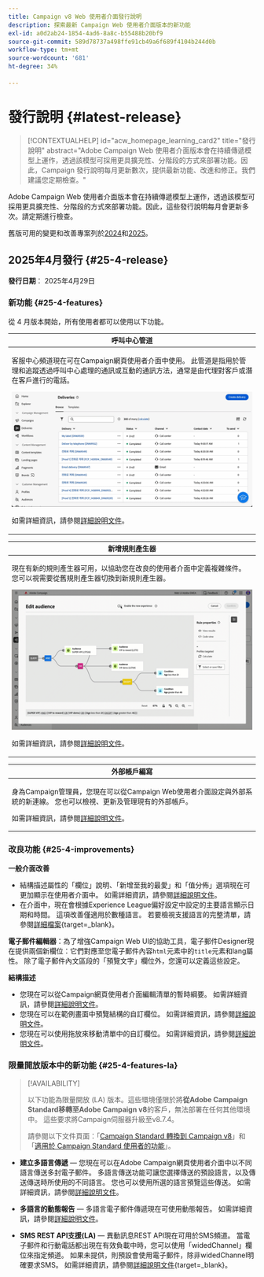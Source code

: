 ```yaml
---
title: Campaign v8 Web 使用者介面發行說明
description: 探索最新 Campaign Web 使用者介面版本的新功能
exl-id: a0d2ab24-1854-4ad6-8a8c-b55488b20bf9
source-git-commit: 589d78737a498ffe91cb49a6f689f4104b244d0b
workflow-type: tm+mt
source-wordcount: '681'
ht-degree: 34%

---
```


# 發行說明 {#latest-release}

>[!CONTEXTUALHELP]
>id="acw_homepage_learning_card2"
>title="發行說明"
>abstract="Adobe Campaign Web 使用者介面版本會在持續傳遞模型上運作，透過該模型可採用更具擴充性、分階段的方式來部署功能。因此，Campaign 發行說明每月更新數次，提供最新功能、改進和修正。我們建議您定期檢查。"

Adobe Campaign Web 使用者介面版本會在持續傳遞模型上運作，透過該模型可採用更具擴充性、分階段的方式來部署功能。因此，這些發行說明每月會更新多次。請定期進行檢查。

舊版可用的變更和改善專案列於[2024](release-notes-24.md)和[2025](release-notes-25.md)。

## 2025年4月發行 {#25-4-release}

**發行日期**： 2025年4月29日


### 新功能 {#25-4-features}

從 4 月版本開始，所有使用者都可以使用以下功能。

<table>
<thead>
<tr>
<th><strong>呼叫中心管道</strong><br/></th>
</tr>
</thead>
<tbody>
<tr>
<td>
<p>客服中心頻道現在可在Campaign網頁使用者介面中使用。 此管道是指用於管理和追蹤透過呼叫中心處理的通訊或互動的通訊方法，通常是由代理對客戶或潛在客戶進行的電話。</p>
<img src="assets/do-not-localize/call-center.gif">
<p>如需詳細資訊，請參閱<a href="../call-center/gs-call-center.md">詳細說明文件</a>。</p>
</td>
</tr>
</tbody>
</table>

<table>
<thead>
<tr>
<th><strong>新增規則產生器</strong><br/></th>
</tr>
</thead>
<tbody>
<tr>
<td>
<p>現在有新的規則產生器可用，以協助您在改良的使用者介面中定義複雜條件。 您可以視需要從舊規則產生器切換到新規則產生器。</p>
<img src="assets/do-not-localize/rule-builder-release.gif">
<p>如需詳細資訊，請參閱<a href="../query/query-modeler-overview.md">詳細說明文件</a>。</p>
</td>
</tr>
</tbody>
</table>

<table>
<thead>
<tr>
<th><strong>外部帳戶編寫</strong><br/></th>
</tr>
</thead>
<tbody>
<tr>
<td>
<p>身為Campaign管理員，您現在可以從Campaign Web使用者介面設定與外部系統的新連線。
您也可以檢視、更新及管理現有的外部帳戶。</p>
<p>如需詳細資訊，請參閱<a href="../administration/external-account.md">詳細說明文件</a>。</p>
</td>
</tr>
</tbody>
</table>

### 改良功能 {#25-4-improvements}

**一般介面改善**

* 結構描述屬性的「欄位」說明、「新增至我的最愛」和「值分佈」選項現在可更加顯示在使用者介面中。 如需詳細資訊，請參閱[詳細說明文件](../get-started/attributes.md)。
* 在介面中，現在會根據Experience League偏好設定中設定的主要語言顯示日期和時間。 這項改善僅適用於數種語言。 若要檢視支援語言的完整清單，請參閱[詳細檔案](https://experienceleague.adobe.com/en/docs/core-services/interface/features/browser-language){target=_blank}。

<!--
ko * Built-in options are now only visible in the list of options if the **Show advanced options** toggle is activated.
ko * The typology rules creation screen has been updated to facilitate the selection of the type of rule.
-->

**電子郵件編輯器**：為了增強Campaign Web UI的協助工具，電子郵件Designer現在提供兩個新欄位：它們對應至您電子郵件內容`html`元素中的`title`元素和lang屬性。 除了電子郵件內文區段的「預覽文字」欄位外，您還可以定義這些設定。

<!--
**Workflow**: You can now select an existing Javascript code in workflow properties or in a Javascript activity.    
-->

**結構描述**

* 您現在可以從Campaign網頁使用者介面編輯清單的暫時綱要。 如需詳細資訊，請參閱[詳細說明文件](../audience/manage-audience.md)。
* 您現在可以在範例畫面中預覽結構的自訂欄位。 如需詳細資訊，請參閱[詳細說明文件](../administration/custom-fields.md#add)。
* 您現在可以使用拖放來移動清單中的自訂欄位。 如需詳細資訊，請參閱[詳細說明文件](../administration/custom-fields.md#add)。


### 限量開放版本中的新功能 {#25-4-features-la}

>[!AVAILABILITY]
>
>以下功能為限量開放 (LA) 版本。這些環境僅限於將&#x200B;**從Adobe Campaign Standard移轉至Adobe Campaign v8**&#x200B;的客戶，無法部署在任何其他環境中。 這些要求將Campaign伺服器升級至v8.7.4。
>
>請參閱以下文件頁面：「[Campaign Standard 轉換到 Campaign v8](../rn/acs-migration.md)」和「[適用於 Campaign Standard 使用者的功能](https://experienceleague.adobe.com/docs/experience-cloud/campaign/campaign-standard-migration-home.html?lang=zh-hant)」。

* **建立多語言傳遞** — 您現在可以在Adobe Campaign網頁使用者介面中以不同語言傳送多封電子郵件。 多語言傳送功能可讓您選擇傳送的預設語言，以及傳送傳送時所使用的不同語言。 您也可以使用所選的語言預覽這些傳送。 如需詳細資訊，請參閱[詳細說明文件](../email/edit-content.md)。

* **多語言的動態報告** — 多語言電子郵件傳遞現在可使用動態報告。 如需詳細資訊，請參閱[詳細說明文件](../reporting/global-reports.md)。

* **SMS REST API支援(LA)** — 異動訊息REST API現在可用於SMS頻道。 當電子郵件和行動電話都出現在有效負載中時，您可以使用「widedChannel」欄位來指定頻道。 如果未提供，則預設會使用電子郵件，除非widedChannel明確要求SMS。 如需詳細資訊，請參閱[詳細說明文件](https://experienceleague.adobe.com/en/docs/experience-cloud/campaign/apis/managing-transactional-messages){target=_blank}。

